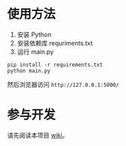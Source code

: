 # 使用方法
1. 安装 Python
2. 安装依赖库 requriments.txt
3. 运行 main.py
```shell
pip install -r requirements.txt
python main.py
```
然后浏览器访问 `http://127.0.0.1:5000/`
# 参与开发
请先阅读本项目 [wiki](https://gitee.com/Gakusyun/iwiotss-website/wikis/Home)。